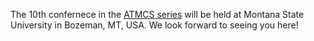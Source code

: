 The 10th confernece in the [ATMCS series](https://atmcs.appliedtopology.org/)
will be held at Montana State University in Bozeman, MT, USA.  We look forward
to seeing you here!
